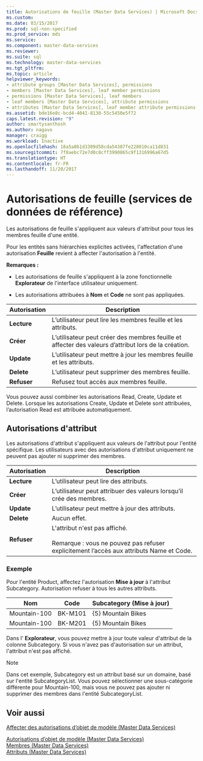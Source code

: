 ```yaml
---
title: Autorisations de feuille (Master Data Services) | Microsoft Docs
ms.custom: 
ms.date: 03/15/2017
ms.prod: sql-non-specified
ms.prod_service: mds
ms.service: 
ms.component: master-data-services
ms.reviewer: 
ms.suite: sql
ms.technology: master-data-services
ms.tgt_pltfrm: 
ms.topic: article
helpviewer_keywords:
- attribute groups [Master Data Services], permissions
- members [Master Data Services], leaf member permissions
- permissions [Master Data Services], leaf members
- leaf members [Master Data Services], attribute permissions
- attributes [Master Data Services], leaf member attribute permissions
ms.assetid: bde16e8c-bcd4-4041-8130-55c5450e5f72
caps.latest.revision: "9"
author: smartysanthosh
ms.author: nagavo
manager: craigg
ms.workload: Inactive
ms.openlocfilehash: 18a5a0b1d3309d58cda54387fe228010ca11d831
ms.sourcegitcommit: 7f8aebc72e7d0c8cff3990865c9f1316996a67d5
ms.translationtype: HT
ms.contentlocale: fr-FR
ms.lasthandoff: 11/20/2017
---
```

# <a name="leaf-permissions-master-data-services"></a>Autorisations de feuille (services de données de référence)
  Les autorisations de feuille s'appliquent aux valeurs d'attribut pour tous les membres feuille d'une entité.  
  
 Pour les entités sans hiérarchies explicites activées, l'affectation d'une autorisation **Feuille** revient à affecter l'autorisation à l'entité.  
  
 **Remarques :**  
  
-   Les autorisations de feuille s'appliquent à la zone fonctionnelle **Explorateur** de l'interface utilisateur uniquement.  
  
-   Les autorisations attribuées à **Nom** et **Code** ne sont pas appliquées.  
  
|Autorisation|Description|  
|----------------|-----------------|  
|**Lecture**|L’utilisateur peut lire les membres feuille et les attributs.|  
|**Créer**|L’utilisateur peut créer des membres feuille et affecter des valeurs d’attribut lors de la création.|  
|**Update**|L’utilisateur peut mettre à jour les membres feuille et les attributs.|  
|**Delete**|L’utilisateur peut supprimer des membres feuille.|  
|**Refuser**|Refusez tout accès aux membres feuille.|  
  
 Vous pouvez aussi combiner les autorisations Read, Create, Update et Delete. Lorsque les autorisations Create, Update et Delete sont attribuées, l’autorisation Read est attribuée automatiquement.  
  
## <a name="attribute-permissions"></a>Autorisations d'attribut  
 Les autorisations d'attribut s'appliquent aux valeurs de l'attribut pour l'entité spécifique. Les utilisateurs avec des autorisations d'attribut uniquement ne peuvent pas ajouter ni supprimer des membres.  
  
|Autorisation|Description|  
|----------------|-----------------|  
|**Lecture**|L’utilisateur peut lire des attributs.|  
|**Créer**|L’utilisateur peut attribuer des valeurs lorsqu’il crée des membres.|  
|**Update**|L’utilisateur peut mettre à jour des attributs.|  
|**Delete**|Aucun effet.|  
|**Refuser**|L'attribut n'est pas affiché.<br /><br /> Remarque : vous ne pouvez pas refuser explicitement l’accès aux attributs Name et Code.|  
  
### <a name="example"></a>Exemple  
 Pour l'entité Product, affectez l'autorisation **Mise à jour** à l'attribut Subcategory. Autorisation refuser à tous les autres attributs.  
  
|Nom|Code|Subcategory (Mise à jour)|  
|----------|----------|----------------------------|  
|Mountain-100|BK-M101|\{5\} Mountain Bikes|  
|Mountain-100|BK-M201|\{5\} Mountain Bikes|  
  
 Dans l' **Explorateur**, vous pouvez mettre à jour toute valeur d'attribut de la colonne Subcategory. Si vous n'avez pas d'autorisation sur un attribut, l'attribut n'est pas affiché.  
  
> [!NOTE]  
>  Dans cet exemple, Subcategory est un attribut basé sur un domaine, basé sur l'entité SubcategoryList. Vous pouvez sélectionner une sous-catégorie différente pour Mountain-100, mais vous ne pouvez pas ajouter ni supprimer des membres dans l'entité SubcategoryList.  
  
## <a name="see-also"></a>Voir aussi  
 [Affecter des autorisations d’objet de modèle &#40;Master Data Services&#41;](../master-data-services/assign-model-object-permissions-master-data-services.md)   
    
 [Autorisations d’objet de modèle &#40;Master Data Services&#41;](../master-data-services/model-object-permissions-master-data-services.md)   
 [Membres &#40;Master Data Services&#41;](../master-data-services/members-master-data-services.md)   
 [Attributs &#40;Master Data Services&#41;](../master-data-services/attributes-master-data-services.md)  
  
  
